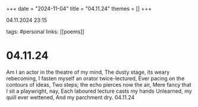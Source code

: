 +++
date = "2024-11-04"
title = "04.11.24"
themes = []
+++

04.11.2024 23:15

tags: #personal
links: [[poems]]

# 04.11.24

Am I an actor in the theatre of my mind,
The dusty stage, its weary rebecoming,
I fasten myself an orator twice-lectured,
Ever pacing on the contours of ideas,
Two steps; the echo pierces now the air,
Mere fancy that I sit a playwright, nay,
Each laboured lecture casts my hands
Unlearned, my quill ever wettened,
And my parchment dry.
04.11.24

